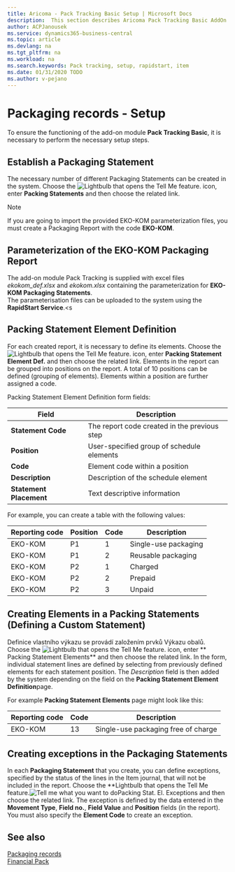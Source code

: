```yaml
---
title: Aricoma - Pack Tracking Basic Setup | Microsoft Docs
description:  This section describes Aricoma Pack Tracking Basic AddOn Setup
author: ACPJanousek
ms.service: dynamics365-business-central
ms.topic: article
ms.devlang: na
ms.tgt_pltfrm: na
ms.workload: na
ms.search.keywords: Pack tracking, setup, rapidstart, item
ms.date: 01/31/2020 TODO
ms.author: v-pejano
---
```


# Packaging records - Setup
To ensure the functioning of the add-on module **Pack Tracking Basic**, it is necessary to perform the necessary setup steps.

## Establish a Packaging Statement
The necessary number of different Packaging Statements can be created in the system. Choose the ![Lightbulb that opens the Tell Me feature.](media/ui-search/search_small.png "Tell me what you want to do") icon, enter **Packing Statements** and then choose the related link.

> [!NOTE]  
> If you are going to import the provided EKO-KOM parameterization files, you must create a Packaging Report with the code **EKO-KOM**.

## Parameterization of the EKO-KOM Packaging Report
The add-on module Pack Tracking is supplied with excel files *ekokom_def.xlsx* and *ekokom.xlsx* containing the parameterization for **EKO-KOM Packaging Statements**.  
The parameterisation files can be uploaded to the system using the **RapidStart Service**.<s

## Packing Statement Element Definition
For each created report, it is necessary to define its elements. Choose the ![Lightbulb that opens the Tell Me feature.](media/ui-search/search_small.png "Tell me what you want to do") icon, enter **Packing Statement Element Def.** and then choose the related link.
Elements in the report can be grouped into positions on the report. A total of 10 positions can be defined (grouping of elements). Elements within a position are further assigned a code.

Packing Statement Element Definition form fields:

| Field | Description |
|---------------|---------------|  
| **Statement Code** | The report code created in the previous step |
| **Position** | User-specified group of schedule elements |
| **Code** | Element code within a position |
| **Description** | Description of the schedule element |
| **Statement Placement** | Text descriptive information |


For example, you can create a table with the following values:

| Reporting code | Position | Code | Description |
|----------|----------|----------|----------|
| EKO-KOM | P1 | 1 | Single-use packaging |
| EKO-KOM | P1 | 2 | Reusable packaging |
| EKO-KOM | P2 | 1 | Charged |
| EKO-KOM | P2 | 2 | Prepaid |
| EKO-KOM | P2 | 3 | Unpaid |

## Creating Elements in a Packing Statements (Defining a Custom Statement)

Definice vlastního výkazu se provádí založením prvků Výkazu obalů. Choose the ![Lightbulb that opens the Tell Me feature.](media/ui-search/search_small.png "Tell me what you want to do") icon, enter ** Packing Statement Elements** and then choose the related link. In the form, individual statement lines are defined by selecting from previously defined elements for each statement position. The *Description* field is then added by the system depending on the field on the **Packing Statement Element Definition**page.

For example **Packing Statement Elements** page might look like this:

| Reporting code | Code | Description |
|---------------|---------------|---------------|
| EKO-KOM | 13 | Single-use packaging free of charge |

## Creating exceptions in the Packaging Statements

In each **Packaging Statement** that you create, you can define exceptions, specified by the status of the lines in the Item journal, that will not be included in the report. Choose the **Lightbulb that opens the Tell Me feature.![Tell me what you want to do](media/ui-search/search_small.png ", icon, enter ")Packing Stat. El. Exceptions</g4> and then choose the related link.  The exception is defined by the data entered in the **Movement Type**, **Field no.**, **Field Value** and **Position** fields (in the report). You must also specify the **Element Code** to create an exception.

## See also
[Packaging records](pack-tracking-basic.md)  
[Financial Pack](finance-pack.md)
